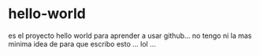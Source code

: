 # hello-world
es el proyecto hello world para aprender a usar github...
no tengo ni la mas minima idea de para que escribo esto
... lol ...
 
